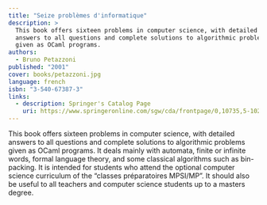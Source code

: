 ```yaml
---
title: "Seize problèmes d'informatique"
description: >
  This book offers sixteen problems in computer science, with detailed
  answers to all questions and complete solutions to algorithmic problems
  given as OCaml programs.
authors:
  - Bruno Petazzoni
published: "2001"
cover: books/petazzoni.jpg
language: french
isbn: "3-540-67387-3"
links:
  - description: Springer's Catalog Page
    uri: https://www.springeronline.com/sgw/cda/frontpage/0,10735,5-102-22-2042496-0,00.html
---
```


This book offers sixteen problems in computer science, with detailed
answers to all questions and complete solutions to algorithmic problems
given as OCaml programs. It deals mainly with automata, finite or
infinite words, formal language theory, and some classical algorithms
such as bin-packing. It is intended for students who attend the optional
computer science curriculum of the “classes préparatoires MPSI/MP”. It
should also be useful to all teachers and computer science students up
to a masters degree.
